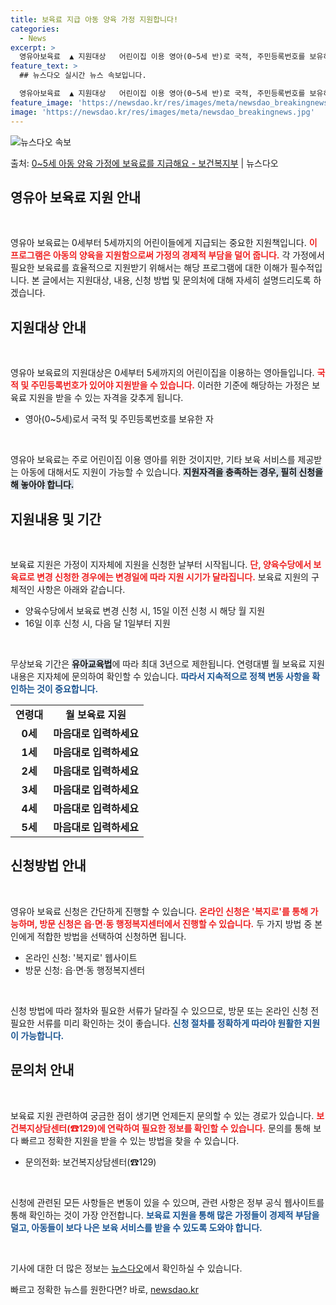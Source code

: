 ```yaml
---
title: 보육료 지급 아동 양육 가정 지원합니다!
categories:
  - News
excerpt: >
  영유아보육료  ▲ 지원대상   어린이집 이용 영아(0~5세 반)로 국적, 주민등록번호를 보유하고 있는 자  …
feature_text: >
  ## 뉴스다오 실시간 뉴스 속보입니다.

  영유아보육료  ▲ 지원대상   어린이집 이용 영아(0~5세 반)로 국적, 주민등록번호를 보유하고 있는 자  …
feature_image: 'https://newsdao.kr/res/images/meta/newsdao_breakingnews.jpg'
image: 'https://newsdao.kr/res/images/meta/newsdao_breakingnews.jpg'
---
```


![뉴스다오 속보](https://newsdao.kr/res/images/meta/newsdao_breakingnews.jpg)

<p>출처: <a href="https://newsdao.kr/3815" rel="dofollow">0~5세 아동 양육 가정에 보육료를 지급해요 - 보건복지부</a> | 뉴스다오</p>

<h2 data-ke-size="size26">영유아 보육료 지원 안내</h2>

<p data-ke-size="size16">&nbsp;</p>

영유아 보육료는 0세부터 5세까지의 어린이들에게 지급되는 중요한 지원책입니다. <b><span style="color: #ee2323;">이 프로그램은 아동의 양육을 지원함으로써 가정의 경제적 부담을 덜어 줍니다.</span></b> 각 가정에서 필요한 보육료를 효율적으로 지원받기 위해서는 해당 프로그램에 대한 이해가 필수적입니다. 본 글에서는 지원대상, 내용, 신청 방법 및 문의처에 대해 자세히 설명드리도록 하겠습니다.

<h2 data-ke-size="size26">지원대상 안내</h2>

<p data-ke-size="size16">&nbsp;</p>

영유아 보육료의 지원대상은 0세부터 5세까지의 어린이집을 이용하는 영아들입니다. <b><span style="color: #ee2323;">국적 및 주민등록번호가 있어야 지원받을 수 있습니다.</span></b> 이러한 기준에 해당하는 가정은 보육료 지원을 받을 수 있는 자격을 갖추게 됩니다. 

<ul>
    <li>영아(0~5세)로서 국적 및 주민등록번호를 보유한 자</li>
</ul>

<p data-ke-size="size16">&nbsp;</p>

영유아 보육료는 주로 어린이집 이용 영아를 위한 것이지만, 기타 보육 서비스를 제공받는 아동에 대해서도 지원이 가능할 수 있습니다. <b><span style="background-color: #21538527;">지원자격을 충족하는 경우, 필히 신청을 해 놓아야 합니다.</span></b>

<h2 data-ke-size="size26">지원내용 및 기간</h2>

<p data-ke-size="size16">&nbsp;</p>

보육료 지원은 가정이 지자체에 지원을 신청한 날부터 시작됩니다. <b><span style="color: #ee2323;">단, 양육수당에서 보육료로 변경 신청한 경우에는 변경일에 따라 지원 시기가 달라집니다.</span></b> 보육료 지원의 구체적인 사항은 아래와 같습니다.

<ul>
    <li>양육수당에서 보육료 변경 신청 시, 15일 이전 신청 시 해당 월 지원</li>
    <li>16일 이후 신청 시, 다음 달 1일부터 지원</li>
</ul>

<p data-ke-size="size16">&nbsp;</p>

무상보육 기간은 <b><span style="background-color: #21538527;">유아교육법</span></b>에 따라 최대 3년으로 제한됩니다. 연령대별 월 보육료 지원 내용은 지자체에 문의하여 확인할 수 있습니다. <b><span style="color: #1a5490;">따라서 지속적으로 정책 변동 사항을 확인하는 것이 중요합니다.</span></b>

<table style="width: 100%; border-collapse: collapse;">
    <tr>
        <td style="text-align: center; height: 30px;"><b>연령대</b></td>
        <td style="text-align: center; height: 30px;"><b>월 보육료 지원</b></td>
    </tr>
    <tr>
        <td style="text-align: center; height: 17px;"><b>0세</b></td>
        <td style="text-align: center; height: 17px;"><b>마음대로 입력하세요</b></td>
    </tr>
    <tr>
        <td style="text-align: center; height: 17px;"><b>1세</b></td>
        <td style="text-align: center; height: 17px;"><b>마음대로 입력하세요</b></td>
    </tr>
    <tr>
        <td style="text-align: center; height: 17px;"><b>2세</b></td>
        <td style="text-align: center; height: 17px;"><b>마음대로 입력하세요</b></td>
    </tr>
    <tr>
        <td style="text-align: center; height: 17px;"><b>3세</b></td>
        <td style="text-align: center; height: 17px;"><b>마음대로 입력하세요</b></td>
    </tr>
    <tr>
        <td style="text-align: center; height: 17px;"><b>4세</b></td>
        <td style="text-align: center; height: 17px;"><b>마음대로 입력하세요</b></td>
    </tr>
    <tr>
        <td style="text-align: center; height: 17px;"><b>5세</b></td>
        <td style="text-align: center; height: 17px;"><b>마음대로 입력하세요</b></td>
    </tr>
</table>

<h2 data-ke-size="size26">신청방법 안내</h2>

<p data-ke-size="size16">&nbsp;</p>

영유아 보육료 신청은 간단하게 진행할 수 있습니다. <b><span style="color: #ee2323;">온라인 신청은 '복지로'를 통해 가능하며, 방문 신청은 읍·면·동 행정복지센터에서 진행할 수 있습니다.</span></b> 두 가지 방법 중 본인에게 적합한 방법을 선택하여 신청하면 됩니다.

<ul>
    <li>온라인 신청: '복지로' 웹사이트</li>
    <li>방문 신청: 읍·면·동 행정복지센터</li>
</ul>

<p data-ke-size="size16">&nbsp;</p>

신청 방법에 따라 절차와 필요한 서류가 달라질 수 있으므로, 방문 또는 온라인 신청 전 필요한 서류를 미리 확인하는 것이 좋습니다. <b><span style="color: #1a5490;">신청 절차를 정확하게 따라야 원활한 지원이 가능합니다.</span></b>

<h2 data-ke-size="size26">문의처 안내</h2>

<p data-ke-size="size16">&nbsp;</p>

보육료 지원 관련하여 궁금한 점이 생기면 언제든지 문의할 수 있는 경로가 있습니다. <b><span style="color: #ee2323;">보건복지상담센터(☎129)에 연락하여 필요한 정보를 확인할 수 있습니다.</span></b> 문의를 통해 보다 빠르고 정확한 지원을 받을 수 있는 방법을 찾을 수 있습니다.

<ul>
    <li>문의전화: 보건복지상담센터(☎129)</li>
</ul>

<p data-ke-size="size16">&nbsp;</p>

신청에 관련된 모든 사항들은 변동이 있을 수 있으며, 관련 사항은 정부 공식 웹사이트를 통해 확인하는 것이 가장 안전합니다. <b><span style="color: #1a5490;">보육료 지원을 통해 많은 가정들이 경제적 부담을 덜고, 아동들이 보다 나은 보육 서비스를 받을 수 있도록 도와야 합니다.</span></b>

<p data-ke-size="size16">&nbsp;</p>

기사에 대한 더 많은 정보는 [뉴스다오](https://newsdao.kr/3815)에서 확인하실 수 있습니다. 

빠르고 정확한 뉴스를 원한다면? 바로, <a href="https://newsdao.kr" rel="dofollow">newsdao.kr</a>


